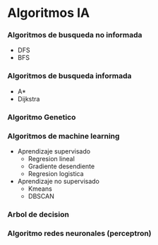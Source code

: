 # Algoritmos IA
### Algoritmos de busqueda no informada
- DFS
- BFS
### Algoritmos de busqueda informada
- A*
- Dijkstra
### Algoritmo Genetico
### Algoritmos de machine learning
- Aprendizaje supervisado
    * Regresion lineal
    * Gradiente desendiente
    * Regresion logistica
- Aprendizaje no supervisado
    * Kmeans
    * DBSCAN
### Arbol de decision
### Algoritmo redes neuronales (perceptron)
